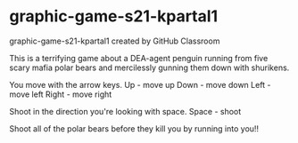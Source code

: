 # graphic-game-s21-kpartal1
graphic-game-s21-kpartal1 created by GitHub Classroom

This is a terrifying game about a DEA-agent penguin running from five scary mafia polar bears and mercilessly gunning them down with shurikens.

You move with the arrow keys.
Up - move up
Down - move down
Left - move left
Right - move right

Shoot in the direction you're looking with space.
Space - shoot

Shoot all of the polar bears before they kill you by running into you!!
